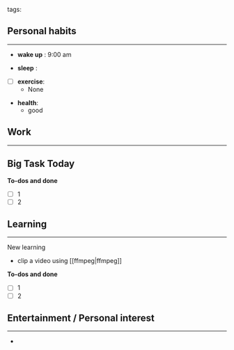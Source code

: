 tags: 
## Personal habits
--- 

- **wake up** : 9:00 am

- **sleep** :

- [ ] **exercise**:
	- None

-  **health**: 
	- good



## Work
---

Big Task Today 
- 


**To-dos and done**
- [ ] 1
- [ ] 2

## Learning
--- 

New learning
-  clip a video using [[ffmpeg|ffmpeg]]


**To-dos and done**
- [ ] 1
- [ ] 2
## Entertainment / Personal interest
---
- 